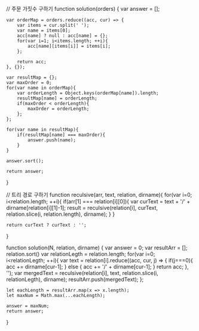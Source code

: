 // 주문 가짓수 구하기
function solution(orders) {
    var answer = [];

    var orderMap = orders.reduce((acc, cur) => {
        var items = cur.split(' ');
        var name = items[0];
        acc[name] ? null : acc[name] = {};
        for(var i=1; i<items.length; ++i){
            acc[name][items[i]] = items[i];
        };

        return acc;
    }, {});

    var resultMap = {};
    var maxOrder = 0;
    for(var name in orderMap){
        var orderLength = Object.keys(orderMap[name]).length;
        resultMap[name] = orderLength;
        if(maxOrder < orderLength){
            maxOrder = orderLength;
        };
    };
    
    for(var name in resultMap){
        if(resultMap[name] === maxOrder){
            answer.push(name);
        }
    }

    answer.sort();

    return answer;
}

// 트리 경로 구하기
function reculsive(arr, text, relation, dirname){
    for(var i=0; i<relation.length; ++i){
        if(arr[1] === relation[i][0]){
            var curText = text + '/' + dirname[relation[i][1]-1];
            result = reculsive(relation[i], curText, relation.slice(i, relation.length), dirname);
        }
    }

    return curText ? curText : '';
}

function solution(N, relation, dirname) {
    var answer = 0;
    var resultArr = [];
    relation.sort()
    var relationLegth = relation.length;
    for(var i=0; i<relationLegth; ++i){
        var text = relation[i].reduce((acc, cur, j) => {
            if(j===0){
                acc += dirname[cur-1];
            } else {
                acc += '/' + dirname[cur-1];
            }
            return acc;
        }, '');
        var mergedText = reculsive(relation[i], text, relation.slice(i, relationLegth), dirname);
        resultArr.push(mergedText);
    };

    let eachLength = resultArr.map(x => x.length);
    let maxNum = Math.max(...eachLength);

    answer = maxNum;
    return answer;
}
